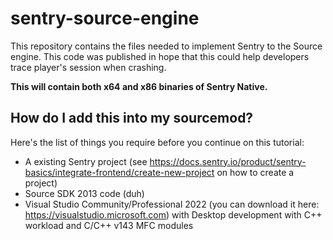 # sentry-source-engine
This repository contains the files needed to implement Sentry to the Source engine. This code was published in hope that this could help developers trace player's session when crashing.

**This will contain both x64 and x86 binaries of Sentry Native.**

## How do I add this into my sourcemod?
Here's the list of things you require before you continue on this tutorial:
- A existing Sentry project (see https://docs.sentry.io/product/sentry-basics/integrate-frontend/create-new-project on how to create a project)
- Source SDK 2013 code (duh)
- Visual Studio Community/Professional 2022 (you can download it here: https://visualstudio.microsoft.com) with Desktop development with C++ workload and C/C++ v143 MFC modules

